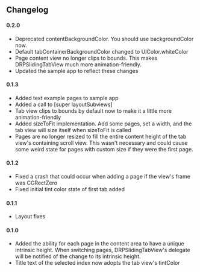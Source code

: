 ## Changelog

#### 0.2.0
- Deprecated contentBackgroundColor. You should use backgroundColor now.
- Default tabContainerBackgroundColor changed to UIColor.whiteColor
- Page content view no longer clips to bounds. This makes DRPSlidingTabView much more animation-friendly.
- Updated the sample app to reflect these changes

#### 0.1.3
- Added text example pages to sample app
- Added a call to [super layoutSubviews]
- Tab view clips to bounds by default now to make it a little more animation-friendly
- Added sizeToFit implementation. Add some pages, set a width, and the tab view will size itself when sizeToFit is called
- Pages are no longer resized to fill the entire content height of the tab view's containing scroll view. This wasn't necessary and could cause some weird state for pages with custom size if they were the first page.

#### 0.1.2
- Fixed a crash that could occur when adding a page if the view's frame was CGRectZero
- Fixed initial tint color state of first tab added

#### 0.1.1
- Layout fixes

#### 0.1.0
- Added the ability for each page in the content area to have a unique intrinsic height. When switching pages, DRPSlidingTabView's delegate will be notified of the change to its intrinsic height.
- Title text of the selected index now adopts the tab view's tintColor
